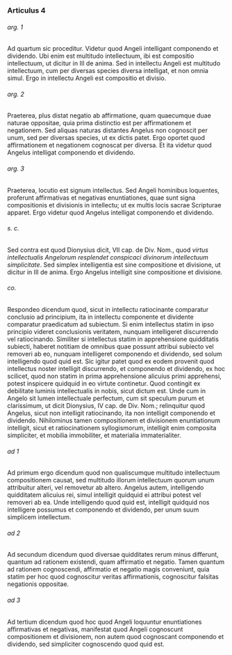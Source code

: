 ### Articulus 4

###### arg. 1
Ad quartum sic proceditur. Videtur quod Angeli intelligant componendo et dividendo. Ubi enim est multitudo intellectuum, ibi est compositio intellectuum, ut dicitur in III de anima. Sed in intellectu Angeli est multitudo intellectuum, cum per diversas species diversa intelligat, et non omnia simul. Ergo in intellectu Angeli est compositio et divisio.

###### arg. 2
Praeterea, plus distat negatio ab affirmatione, quam quaecumque duae naturae oppositae, quia prima distinctio est per affirmationem et negationem. Sed aliquas naturas distantes Angelus non cognoscit per unum, sed per diversas species, ut ex dictis patet. Ergo oportet quod affirmationem et negationem cognoscat per diversa. Et ita videtur quod Angelus intelligat componendo et dividendo.

###### arg. 3
Praeterea, locutio est signum intellectus. Sed Angeli hominibus loquentes, proferunt affirmativas et negativas enuntiationes, quae sunt signa compositionis et divisionis in intellectu; ut ex multis locis sacrae Scripturae apparet. Ergo videtur quod Angelus intelligat componendo et dividendo.

###### s. c.
Sed contra est quod Dionysius dicit, VII cap. de Div. Nom., quod *virtus intellectualis Angelorum resplendet conspicaci divinorum intellectuum simplicitate*. Sed simplex intelligentia est sine compositione et divisione, ut dicitur in III de anima. Ergo Angelus intelligit sine compositione et divisione.

###### co.
Respondeo dicendum quod, sicut in intellectu ratiocinante comparatur conclusio ad principium, ita in intellectu componente et dividente comparatur praedicatum ad subiectum. Si enim intellectus statim in ipso principio videret conclusionis veritatem, nunquam intelligeret discurrendo vel ratiocinando. Similiter si intellectus statim in apprehensione quidditatis subiecti, haberet notitiam de omnibus quae possunt attribui subiecto vel removeri ab eo, nunquam intelligeret componendo et dividendo, sed solum intelligendo quod quid est. Sic igitur patet quod ex eodem provenit quod intellectus noster intelligit discurrendo, et componendo et dividendo, ex hoc scilicet, quod non statim in prima apprehensione alicuius primi apprehensi, potest inspicere quidquid in eo virtute continetur. Quod contingit ex debilitate luminis intellectualis in nobis, sicut dictum est. Unde cum in Angelo sit lumen intellectuale perfectum, cum sit speculum purum et clarissimum, ut dicit Dionysius, IV cap. de Div. Nom.; relinquitur quod Angelus, sicut non intelligit ratiocinando, ita non intelligit componendo et dividendo. Nihilominus tamen compositionem et divisionem enuntiationum intelligit, sicut et ratiocinationem syllogismorum, intelligit enim composita simpliciter, et mobilia immobiliter, et materialia immaterialiter.

###### ad 1
Ad primum ergo dicendum quod non qualiscumque multitudo intellectuum compositionem causat, sed multitudo illorum intellectuum quorum unum attribuitur alteri, vel removetur ab altero. Angelus autem, intelligendo quidditatem alicuius rei, simul intelligit quidquid ei attribui potest vel removeri ab ea. Unde intelligendo quod quid est, intelligit quidquid nos intelligere possumus et componendo et dividendo, per unum suum simplicem intellectum.

###### ad 2
Ad secundum dicendum quod diversae quidditates rerum minus differunt, quantum ad rationem existendi, quam affirmatio et negatio. Tamen quantum ad rationem cognoscendi, affirmatio et negatio magis conveniunt, quia statim per hoc quod cognoscitur veritas affirmationis, cognoscitur falsitas negationis oppositae.

###### ad 3
Ad tertium dicendum quod hoc quod Angeli loquuntur enuntiationes affirmativas et negativas, manifestat quod Angeli cognoscunt compositionem et divisionem, non autem quod cognoscant componendo et dividendo, sed simpliciter cognoscendo quod quid est.

